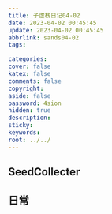 ```yaml
---
title: 子虚栈日记04-02
date: 2023-04-02 00:45:45
update: 2023-04-02 00:45:45
abbrlink: sands04-02
tags:

categories:
cover: false
katex: false
comments: false
copyright:
aside: false
password: 4sion
hidden: true
description: 
sticky: 
keywords:
root: ../../
---
```


## SeedCollecter


## 日常